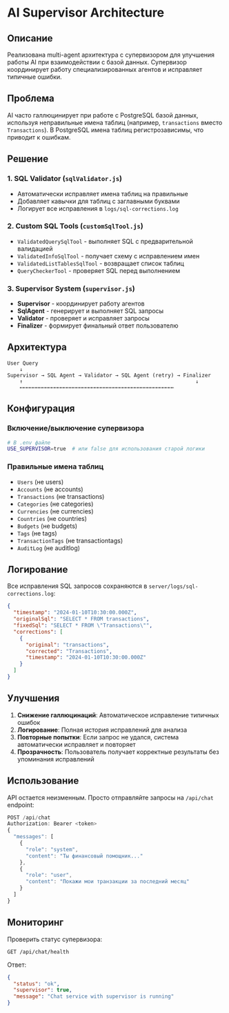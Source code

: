 # AI Supervisor Architecture

## Описание

Реализована multi-agent архитектура с супервизором для улучшения работы AI при взаимодействии с базой данных. Супервизор координирует работу специализированных агентов и исправляет типичные ошибки.

## Проблема

AI часто галлюцинирует при работе с PostgreSQL базой данных, используя неправильные имена таблиц (например, `transactions` вместо `Transactions`). В PostgreSQL имена таблиц регистрозависимы, что приводит к ошибкам.

## Решение

### 1. SQL Validator (`sqlValidator.js`)
- Автоматически исправляет имена таблиц на правильные
- Добавляет кавычки для таблиц с заглавными буквами
- Логирует все исправления в `logs/sql-corrections.log`

### 2. Custom SQL Tools (`customSqlTool.js`)
- `ValidatedQuerySqlTool` - выполняет SQL с предварительной валидацией
- `ValidatedInfoSqlTool` - получает схему с исправлением имен
- `ValidatedListTablesSqlTool` - возвращает список таблиц
- `QueryCheckerTool` - проверяет SQL перед выполнением

### 3. Supervisor System (`supervisor.js`)
- **Supervisor** - координирует работу агентов
- **SqlAgent** - генерирует и выполняет SQL запросы
- **Validator** - проверяет и исправляет запросы
- **Finalizer** - формирует финальный ответ пользователю

## Архитектура

```
User Query
    ↓
Supervisor → SQL Agent → Validator → SQL Agent (retry) → Finalizer
    ↑                                                        ↓
    ←←←←←←←←←←←←←←←←←←←←←←←←←←←←←←←←←←←←←←←←←←←←←←←←←←
```

## Конфигурация

### Включение/выключение супервизора
```bash
# В .env файле
USE_SUPERVISOR=true  # или false для использования старой логики
```

### Правильные имена таблиц
- `Users` (не users)
- `Accounts` (не accounts)
- `Transactions` (не transactions)
- `Categories` (не categories)
- `Currencies` (не currencies)
- `Countries` (не countries)
- `Budgets` (не budgets)
- `Tags` (не tags)
- `TransactionTags` (не transactiontags)
- `AuditLog` (не auditlog)

## Логирование

Все исправления SQL запросов сохраняются в `server/logs/sql-corrections.log`:

```json
{
  "timestamp": "2024-01-10T10:30:00.000Z",
  "originalSql": "SELECT * FROM transactions",
  "fixedSql": "SELECT * FROM \"Transactions\"",
  "corrections": [
    {
      "original": "transactions",
      "corrected": "Transactions",
      "timestamp": "2024-01-10T10:30:00.000Z"
    }
  ]
}
```

## Улучшения

1. **Снижение галлюцинаций**: Автоматическое исправление типичных ошибок
2. **Логирование**: Полная история исправлений для анализа
3. **Повторные попытки**: Если запрос не удался, система автоматически исправляет и повторяет
4. **Прозрачность**: Пользователь получает корректные результаты без упоминания исправлений

## Использование

API остается неизменным. Просто отправляйте запросы на `/api/chat` endpoint:

```javascript
POST /api/chat
Authorization: Bearer <token>
{
  "messages": [
    {
      "role": "system",
      "content": "Ты финансовый помощник..."
    },
    {
      "role": "user", 
      "content": "Покажи мои транзакции за последний месяц"
    }
  ]
}
```

## Мониторинг

Проверить статус супервизора:
```
GET /api/chat/health
```

Ответ:
```json
{
  "status": "ok",
  "supervisor": true,
  "message": "Chat service with supervisor is running"
}
``` 